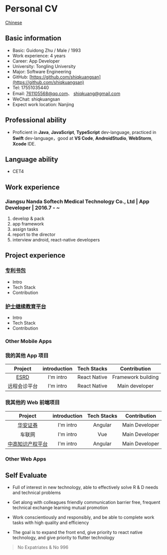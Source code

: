 # Personal CV

<p><a href="README_zh.md">Chinese</a></p>


## Basic information
- Basic: Guidong Zhu / Male / 1993
- Work experience: 4 years
- Career: App Developer
- University: Tongling University
- Major: Software Engineering
- GitHub: [https://github.com/shiqkuangsan](https://github.com/shiqkuangsan)
- Tel: 17551035440
- Email: 761105568@qq.com、 shiqkuang@gmail.com
- WeChat: shiqkuangsan
- Expect work location: Nanjing

## Professional ability
- Proficient in **Java**, **JavaScript**, **TypeScript** dev-language, practiced in **Swift** dev-language，good at **VS Code**, **AndroidStudio**, **WebStorm**, **Xcode** IDE. 


## Language ability
- CET4

## Work experience
### Jiangsu Nanda Softech Medical Technology Co., Ltd  |  App Developer |  2016.7 - ~
1. develop & pack
2. app framework
3. assign tasks
4. report to the director
5. interview android, react-native developers


## Project experience
### [专利书包](https://apps.apple.com/cn/app/id1446241863)
- Intro
- Tech Stack
- Contribution

### [护士继续教育平台](https://apps.apple.com/cn/app/id1433883456) 
- Intro
- Tech Stack
- Contribution


### Other Mobile Apps
### 我的其他 App 项目

| Project         | introduction   | Tech Stacks          | Contribution |
|:----------:|:----:|:------------:|:----:|
|[ESRD](https://baidu.com)        | I'm intro | React Native | Framework building |
| 远程会诊平台     | I'm intro | React Native | Main developer |

### 我其他的 Web 前端项目
| Project         | introduction   | Tech Stacks          | Contribution |
|:----------:|:----:|:------------:|:----:|
|[华安证券](https://baidu.com)        | I'm intro | Angular | Main Developer |
| 车联网       | I'm intro | Vue | Main Developer |
| [中高知识产权平台](https://www.cnuip.com)       | I'm intro | Angular | Main Developer |

### Other Web Apps

## Self Evaluate

- Full of interest in new technology, able to effectively solve R & D needs and technical problems

- Get along with colleagues friendly communication barrier free, frequent technical exchange learning mutual promotion

- Work conscientiously and responsibly, and be able to complete work tasks with high quality and efficiency

- The goal is to expand the front end, give priority to react native technology, and give priority to flutter technology

>No Expatriates & No 996
